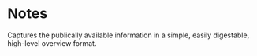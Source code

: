 # Notes
Captures the publically available information in a simple, easily digestable, high-level overview format.

